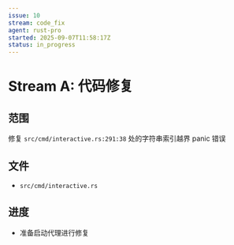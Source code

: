 ```yaml
---
issue: 10
stream: code_fix
agent: rust-pro
started: 2025-09-07T11:58:17Z
status: in_progress
---
```


# Stream A: 代码修复

## 范围
修复 `src/cmd/interactive.rs:291:38` 处的字符串索引越界 panic 错误

## 文件
- `src/cmd/interactive.rs`

## 进度
- 准备启动代理进行修复